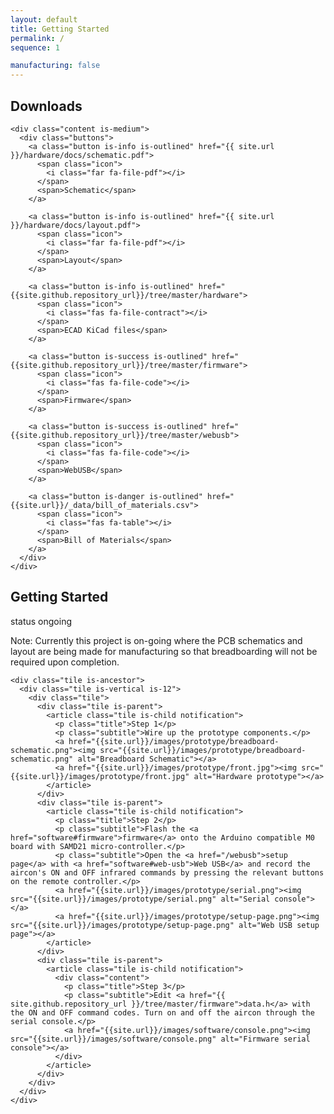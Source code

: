 ```yaml
---
layout: default
title: Getting Started
permalink: /
sequence: 1

manufacturing: false
---
```


<section class="section is-small">
  <div class="container">
    <h2 class="title is-1">Downloads</h2>

    <div class="content is-medium">
      <div class="buttons">
        <a class="button is-info is-outlined" href="{{ site.url }}/hardware/docs/schematic.pdf">
          <span class="icon">
            <i class="far fa-file-pdf"></i>
          </span>
          <span>Schematic</span>
        </a>

        <a class="button is-info is-outlined" href="{{ site.url }}/hardware/docs/layout.pdf">
          <span class="icon">
            <i class="far fa-file-pdf"></i>
          </span>
          <span>Layout</span>
        </a>

        <a class="button is-info is-outlined" href="{{site.github.repository_url}}/tree/master/hardware">
          <span class="icon">
            <i class="fas fa-file-contract"></i>
          </span>
          <span>ECAD KiCad files</span>
        </a>

        <a class="button is-success is-outlined" href="{{site.github.repository_url}}/tree/master/firmware">
          <span class="icon">
            <i class="fas fa-file-code"></i>
          </span>
          <span>Firmware</span>
        </a>

        <a class="button is-success is-outlined" href="{{site.github.repository_url}}/tree/master/webusb">
          <span class="icon">
            <i class="fas fa-file-code"></i>
          </span>
          <span>WebUSB</span>
        </a>

        <a class="button is-danger is-outlined" href="{{site.url}}/_data/bill_of_materials.csv">
          <span class="icon">
            <i class="fas fa-table"></i>
          </span>
          <span>Bill of Materials</span>
        </a>
      </div>
    </div>
  </div>
</section>

<section class="section is-small">
  <div class="container">
    <h2 class="title is-1">Getting Started</h2>
    <div class="tags has-addons">
      <span class="tag is-medium is-white">status</span>
      <span class="tag is-medium is-warning">ongoing</span>
    </div>
    <p class="subtitle">Note: Currently this project is on-going where the PCB schematics and layout are being made for manufacturing so that breadboarding will not be required upon completion.</p>

    <div class="tile is-ancestor">
      <div class="tile is-vertical is-12">
        <div class="tile">
          <div class="tile is-parent">
            <article class="tile is-child notification">
              <p class="title">Step 1</p>
              <p class="subtitle">Wire up the prototype components.</p>
              <a href="{{site.url}}/images/prototype/breadboard-schematic.png"><img src="{{site.url}}/images/prototype/breadboard-schematic.png" alt="Breadboard Schematic"></a>
              <a href="{{site.url}}/images/prototype/front.jpg"><img src="{{site.url}}/images/prototype/front.jpg" alt="Hardware prototype"></a>
            </article>
          </div>
          <div class="tile is-parent">
            <article class="tile is-child notification">
              <p class="title">Step 2</p>
              <p class="subtitle">Flash the <a href="software#firmware">firmware</a> onto the Arduino compatible M0 board with SAMD21 micro-controller.</p>
              <p class="subtitle">Open the <a href="/webusb">setup page</a> with <a href="software#web-usb">Web USB</a> and record the aircon's ON and OFF infrared commands by pressing the relevant buttons on the remote controller.</p>
              <a href="{{site.url}}/images/prototype/serial.png"><img src="{{site.url}}/images/prototype/serial.png" alt="Serial console"></a>
              <a href="{{site.url}}/images/prototype/setup-page.png"><img src="{{site.url}}/images/prototype/setup-page.png" alt="Web USB setup page"></a>
            </article>
          </div>
          <div class="tile is-parent">
            <article class="tile is-child notification">
              <div class="content">
                <p class="title">Step 3</p>
                <p class="subtitle">Edit <a href="{{ site.github.repository_url }}/tree/master/firmware">data.h</a> with the ON and OFF command codes. Turn on and off the aircon through the serial console.</p>
                <a href="{{site.url}}/images/software/console.png"><img src="{{site.url}}/images/software/console.png" alt="Firmware serial console"></a>
              </div>
            </article>
          </div>
        </div>
      </div>
    </div>
  </div>
</section>
